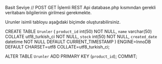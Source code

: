 Basit Seviye // POST GET İşlemli REST Api
database.php kısmından gerekli veritabanı bilgilerinin girilmesi gerekmekte.

Urunler isimli tabloyu aşağıdaki biçimde oluşturabilirsiniz.

CREATE TABLE `Urunler` (
  `product_id` int(50) NOT NULL,
  `name` varchar(50) COLLATE utf8_turkish_ci NOT NULL,
  `stock` int(50) NOT NULL,
  `created_date` datetime NOT NULL DEFAULT CURRENT_TIMESTAMP
) ENGINE=InnoDB DEFAULT CHARSET=utf8 COLLATE=utf8_turkish_ci;


ALTER TABLE `Urunler`
  ADD PRIMARY KEY (`product_id`);
COMMIT;
